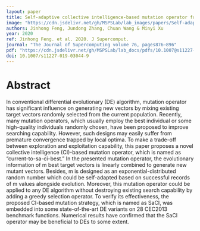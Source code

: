 ```yaml
---
layout: paper
title: Self-adaptive collective intelligence-based mutation operator for differential evolution algorithms
image: "https://cdn.jsdelivr.net/gh/MSPSLab/lab_images/papers/Self-adaptive-collective.png"
authors: Jinhong Feng, Jundong Zhang, Chuan Wang & Minyi Xu 
year: 2020
ref: Jinhong Feng. et al. 2020. J Supercomput.
journal: "The Journal of Supercomputing volume 76, pages876–896"
pdf: "https://cdn.jsdelivr.net/gh/MSPSLab/lab_docs/pdfs/10.1007@s11227-019-03044-9.pdf"
doi: 10.1007/s11227-019-03044-9
---
```


# Abstract

In conventional differential evolutionary (DE) algorithm, mutation operator has significant influence on generating new vectors by mixing existing target vectors randomly selected from the current population. Recently, many mutation operators, which usually employ the best individual or some high-quality individuals randomly chosen, have been proposed to improve searching capability. However, such designs may easily suffer from premature convergence trapped by local optima. To make a trade-off between exploration and exploitation capability, this paper proposes a novel collective intelligence (CI)-based mutation operator, which is named as “current-to-sa-ci-best.” In the presented mutation operator, the evolutionary information of m best target vectors is linearly combined to generate new mutant vectors. Besides, m is designed as an exponential-distributed random number which could be self-adapted based on successful records of m values alongside evolution. Moreover, this mutation operator could be applied to any DE algorithm without destroying existing search capability by adding a greedy selection operator. To verify its effectiveness, the proposed CI-based mutation strategy, which is named as SaCI, was embedded into some state-of-the-art DE variants on 28 CEC2013 benchmark functions. Numerical results have confirmed that the SaCI operator may be beneficial to DEs to some extent.

